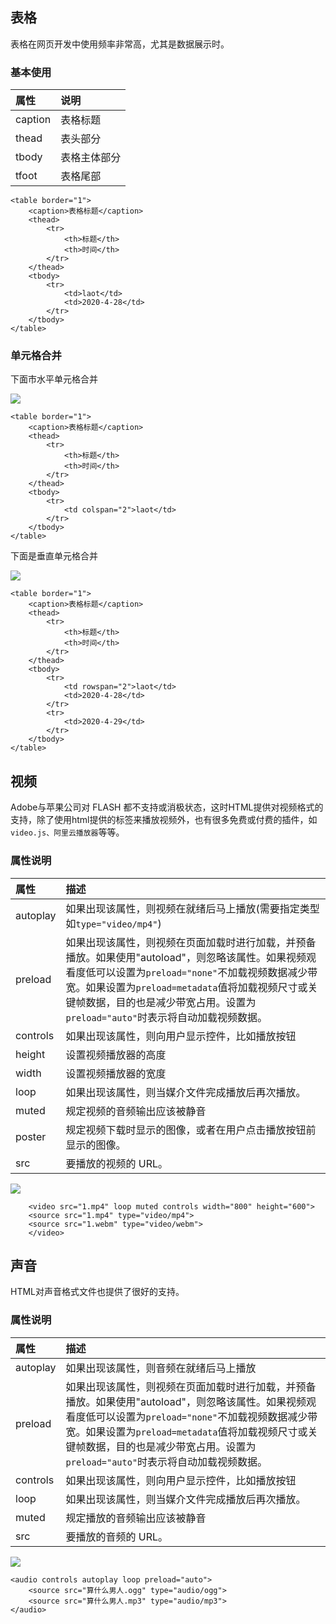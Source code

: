 ## 表格
表格在网页开发中使用频率非常高，尤其是数据展示时。

### 基本使用
|属性|说明|
|:---|:---|
|caption|表格标题|
|thead|表头部分|
|tbody|表格主体部分|
|tfoot|表格尾部|

```
<table border="1">
    <caption>表格标题</caption>
    <thead>
        <tr>
            <th>标题</th>
            <th>时间</th>
        </tr>
    </thead>
    <tbody>
        <tr>
            <td>laot</td>
            <td>2020-4-28</td>
        </tr>
    </tbody>
</table>
```

### 单元格合并
下面市水平单元格合并

![](/images/2020-04-28_172843.jpg)
```
<table border="1">
    <caption>表格标题</caption>
    <thead>
        <tr>
            <th>标题</th>
            <th>时间</th>
        </tr>
    </thead>
    <tbody>
        <tr>
            <td colspan="2">laot</td>
        </tr>
    </tbody>
</table>
```
下面是垂直单元格合并

![](/images/2020-04-28_173027.jpg)
```
<table border="1">
    <caption>表格标题</caption>
    <thead>
        <tr>
            <th>标题</th>
            <th>时间</th>
        </tr>
    </thead>
    <tbody>
        <tr>
            <td rowspan="2">laot</td>
            <td>2020-4-28</td>
        </tr>
        <tr>
            <td>2020-4-29</td>
        </tr>
    </tbody>
</table>
```

## 视频
Adobe与苹果公司对 FLASH 都不支持或消极状态，这时HTML提供对视频格式的支持，除了使用html提供的标签来播放视频外，也有很多免费或付费的插件，如`video.js、阿里云播放器`等等。
### 属性说明
|属性|描述|
|:---|:---|
|autoplay|如果出现该属性，则视频在就绪后马上播放(需要指定类型如`type="video/mp4"`)|
|preload|如果出现该属性，则视频在页面加载时进行加载，并预备播放。如果使用"autoload"，则忽略该属性。如果视频观看度低可以设置为`preload="none"`不加载视频数据减少带宽。如果设置为`preload=metadata`值将加载视频尺寸或关键帧数据，目的也是减少带宽占用。设置为`preload="auto"`时表示将自动加载视频数据。|
|controls|如果出现该属性，则向用户显示控件，比如播放按钮|
|height|设置视频播放器的高度|
|width|设置视频播放器的宽度|
|loop|如果出现该属性，则当媒介文件完成播放后再次播放。|
|muted|规定视频的音频输出应该被静音|
|poster|规定视频下载时显示的图像，或者在用户点击播放按钮前显示的图像。|
|src|要播放的视频的 URL。|
![](/images/2020-04-28_174856.jpg)

```
    <video src="1.mp4" loop muted controls width="800" height="600">
	<source src="1.mp4" type="video/mp4">
    <source src="1.webm" type="video/webm">
    </video>
```

## 声音
HTML对声音格式文件也提供了很好的支持。
### 属性说明
|属性|描述|
|:---|:---|
|autoplay|如果出现该属性，则音频在就绪后马上播放|
|preload|如果出现该属性，则视频在页面加载时进行加载，并预备播放。如果使用"autoload"，则忽略该属性。如果视频观看度低可以设置为`preload="none"`不加载视频数据减少带宽。如果设置为`preload=metadata`值将加载视频尺寸或关键帧数据，目的也是减少带宽占用。设置为`preload="auto"`时表示将自动加载视频数据。|
|controls|如果出现该属性，则向用户显示控件，比如播放按钮|
|loop|如果出现该属性，则当媒介文件完成播放后再次播放。|
|muted|规定播放的音频输出应该被静音|
|src|要播放的音频的 URL。|

![](/images/2020-04-28_175746.jpg)
```
<audio controls autoplay loop preload="auto">
    <source src="算什么男人.ogg" type="audio/ogg">
    <source src="算什么男人.mp3" type="audio/mp3">
</audio>
```